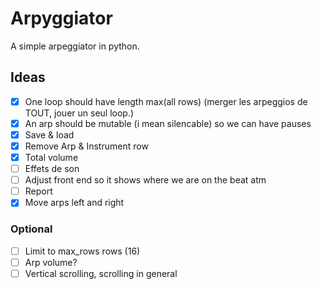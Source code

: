 # Arpyggiator

A simple arpeggiator in python.

## Ideas

- [x] One loop should have length max(all rows) (merger les arpeggios de TOUT, jouer un seul loop.)
- [x] An arp should be mutable (i mean silencable) so we can have pauses
- [x] Save & load
- [X] Remove Arp & Instrument row 
- [X] Total volume
- [ ] Effets de son
- [ ] Adjust front end so it shows where we are on the beat atm
- [ ] Report
- [x] Move arps left and right

### Optional

- [ ] Limit to max_rows rows (16)
- [ ] Arp volume?
- [ ] Vertical scrolling, scrolling in general
